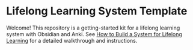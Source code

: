# Lifelong Learning System Template

Welcome! This repository is a getting-started kit for a lifelong learning system with Obsidian and Anki. See [How to Build a System for Lifelong Learning](https://www.jasongilbertson.com/a-system-for-lifelong-learning-with-zettelkasten-and-spaced-repetition/) for a detailed walkthrough and instructions.
